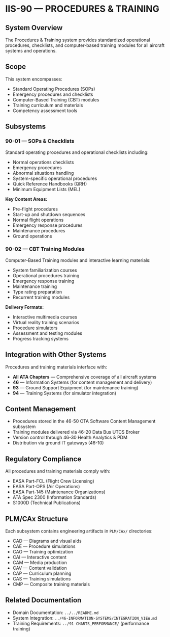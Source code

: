 # IIS-90 — PROCEDURES & TRAINING

## System Overview

The Procedures & Training system provides standardized operational procedures, checklists, and computer-based training modules for all aircraft systems and operations.

## Scope

This system encompasses:
- Standard Operating Procedures (SOPs)
- Emergency procedures and checklists
- Computer-Based Training (CBT) modules
- Training curriculum and materials
- Competency assessment tools

## Subsystems

### 90-01 — SOPs & Checklists
Standard operating procedures and operational checklists including:
- Normal operations checklists
- Emergency procedures
- Abnormal situations handling
- System-specific operational procedures
- Quick Reference Handbooks (QRH)
- Minimum Equipment Lists (MEL)

**Key Content Areas:**
- Pre-flight procedures
- Start-up and shutdown sequences
- Normal flight operations
- Emergency response procedures
- Maintenance procedures
- Ground operations

### 90-02 — CBT Training Modules
Computer-Based Training modules and interactive learning materials:
- System familiarization courses
- Operational procedures training
- Emergency response training
- Maintenance training
- Type rating preparation
- Recurrent training modules

**Delivery Formats:**
- Interactive multimedia courses
- Virtual reality training scenarios
- Procedure simulators
- Assessment and testing modules
- Progress tracking systems

## Integration with Other Systems

Procedures and training materials interface with:
- **All ATA Chapters** — Comprehensive coverage of all aircraft systems
- **46** — Information Systems (for content management and delivery)
- **93** — Ground Support Equipment (for maintenance training)
- **94** — Training Systems (for simulator integration)

## Content Management

- Procedures stored in the 46-50 OTA Software Content Management subsystem
- Training modules delivered via 46-20 Data Bus UTCS Broker
- Version control through 46-30 Health Analytics & PDM
- Distribution via ground IT gateways (46-10)

## Regulatory Compliance

All procedures and training materials comply with:
- EASA Part-FCL (Flight Crew Licensing)
- EASA Part-OPS (Air Operations)
- EASA Part-145 (Maintenance Organizations)
- ATA Spec 2300 (Information Standards)
- S1000D (Technical Publications)

## PLM/CAx Structure

Each subsystem contains engineering artifacts in `PLM/CAx/` directories:
- CAD — Diagrams and visual aids
- CAE — Procedure simulations
- CAO — Training optimization
- CAI — Interactive content
- CAM — Media production
- CAV — Content validation
- CAP — Curriculum planning
- CAS — Training simulations
- CMP — Composite training materials

## Related Documentation

- Domain Documentation: `../../README.md`
- System Integration: `../46-INFORMATION-SYSTEMS/INTEGRATION_VIEW.md`
- Training Requirements: `../91-CHARTS_PERFORMANCE/` (performance training)
